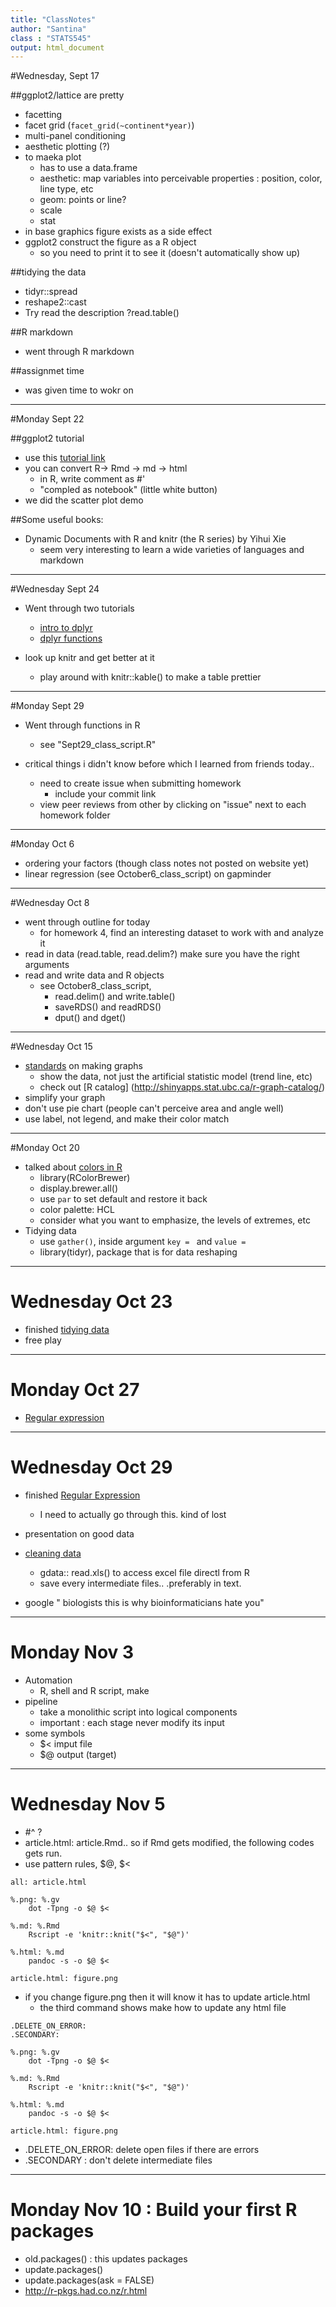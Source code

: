 ```yaml
---
title: "ClassNotes"
author: "Santina"
class : "STATS545"
output: html_document
---
```

#Wednesday, Sept 17 


##ggplot2/lattice are pretty 

- facetting 
- facet grid (`facet_grid(~continent*year)`)
- multi-panel conditioning 
- aesthetic plotting (?) 
- to maeka  plot
  * has to use a data.frame 
  * aesthetic: map variables into perceivable properties : position, color, line type, etc
  * geom: points or line? 
  * scale
  * stat
- in base graphics figure exists as a side effect
- ggplot2 construct the figure as a R object 
  * so you need to print it to see it (doesn't automatically show up)

##tidying the data 
- tidyr::spread 
- reshape2::cast
- Try read the description ?read.table()

##R markdown
- went through R markdown

##assignmet time
- was given time to wokr on 

-----
#Monday Sept 22 

##ggplot2 tutorial 
- use this [tutorial link](https://github.com/jennybc/ggplot2-tutorial)
- you can convert R-> Rmd  -> md -> html 
  * in R, write comment as #'  
  * "compled as notebook" (little white button)
- we did the scatter plot demo 

##Some useful books: 
- Dynamic Documents with R and knitr (the R series) by Yihui Xie 
  - seem very interesting to learn a wide varieties of languages and markdown 

-------

#Wednesday Sept 24 
- Went through two tutorials 
  * [intro to dplyr](http://stat545-ubc.github.io/block009_dplyr-intro.html)
  * [dplyr functions](http://stat545-ubc.github.io/block010_dplyr-end-single-table.html)

- look up knitr and get better at it 
  * play around with knitr::kable() to make a table prettier
  
  
-------

#Monday Sept 29
- Went through functions in R 
  * see "Sept29_class_script.R"

- critical things i didn't know before which I learned from friends today..
  * need to create issue when submitting homework
    - include your commit link 
  * view peer reviews from other by clicking on "issue" next to each homework folder 

-------
#Monday Oct 6 
- ordering your factors  (though class notes not posted on website yet)
- linear regression (see October6_class_script) on gapminder 


-------

#Wednesday Oct 8
- went through outline for today
  * for homework 4, find an interesting dataset to work with and analyze it 
- read in data (read.table, read.delim?) make sure you have the right arguments 
- read and write data and R objects
  * see October8_class_script, 
    - read.delim() and write.table()
    - saveRDS() and readRDS() 
    - dput() and dget() 
    
    
-------
#Wednesday Oct 15 
- [standards](http://stat545-ubc.github.io/block015_graph-dos-donts.html) on making graphs
  * show the data, not just the artificial statistic model (trend line, etc)
  * check out [R catalog] (http://shinyapps.stat.ubc.ca/r-graph-catalog/)
- simplify your graph 
- don't use pie chart (people can't perceive area and angle well)
- use label, not legend, and make their color match 

-------
#Monday Oct 20 

- talked about [colors in R](http://stat545-ubc.github.io/block018_colors.html) 
  * library(RColorBrewer)
  * display.brewer.all()
  * use `par` to set default and restore it back 
  * color palette: HCL 
  * consider what you want to emphasize, the levels of extremes, etc 
- Tidying data 
  * use `gather()`, inside argument `key = ` and `value = ` 
  * library(tidyr), package that is for data reshaping 
  
------ 
# Wednesday Oct 23 
- finished [tidying data](http://stat545-ubc.github.io/bit002_tidying-lotr-data.html)
- free play 

------

# Monday Oct 27 
- [Regular expression](http://stat545-ubc.github.io/block022_regular-expression.html)

------

# Wednesday Oct 29
- finished [Regular Expression](http://stat545-ubc.github.io/block022_regular-expression.html)
  * I need to actually go through this. kind of lost 
- presentation on good data
- [cleaning data](http://www.slideshare.net/jenniferbryan5811/excel-readwritedelimfiles) 
  * gdata:: read.xls()  to access excel file directl from R 
  * save every intermediate files.. .preferably in text.
  
- google " biologists this is why bioinformaticians hate you"

------

# Monday Nov 3 

- Automation
  * R, shell and R script, make 
- pipeline 
  * take a monolithic script into logical components 
  * important : each stage never modify its input 
- some symbols
  * $<  imput file
  * $@ output (target)
  
-------

# Wednesday Nov 5 
- #^ ? 
- article.html: article.Rmd..  so if Rmd gets modified, the following codes gets run.
- use pattern rules, $@, $<
```{r }
all: article.html

%.png: %.gv
    dot -Tpng -o $@ $<

%.md: %.Rmd
    Rscript -e 'knitr::knit("$<", "$@")'

%.html: %.md
    pandoc -s -o $@ $<

article.html: figure.png
```
- if you change figure.png then it will know it has to update article.html
	* the third command shows make how to update any html file 

```
.DELETE_ON_ERROR:
.SECONDARY:

%.png: %.gv
    dot -Tpng -o $@ $<

%.md: %.Rmd
    Rscript -e 'knitr::knit("$<", "$@")'

%.html: %.md
    pandoc -s -o $@ $<

article.html: figure.png

```
	
- .DELETE_ON_ERROR: delete open files if there are errors 
- .SECONDARY : don't delete intermediate files 

----------------

# Monday Nov 10 : Build your first R packages
- old.packages() : this updates packages 
- update.packages()
- update.packages(ask = FALSE)
- http://r-pkgs.had.co.nz/r.html 
